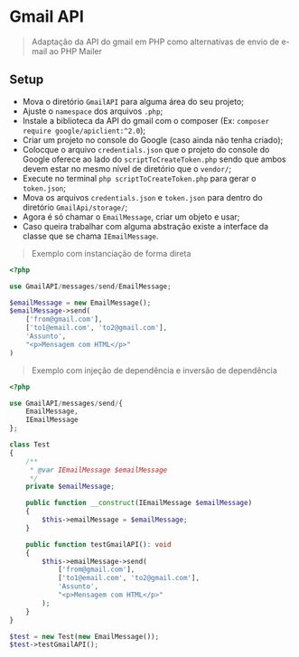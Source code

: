 # Gmail API

> Adaptação da API do gmail em PHP como alternativas de envio de e-mail ao PHP Mailer

## Setup

-   Mova o diretório `GmailAPI` para alguma área do seu projeto;
-   Ajuste o `namespace` dos arquivos `.php`;
-   Instale a biblioteca da API do gmail com o composer (Ex: `composer require google/apiclient:^2.0`);
-   Criar um projeto no console do Google (caso ainda não tenha criado);
-   Colocque o arquivo `credentials.json` que o projeto do console do Google oferece ao lado do `scriptToCreateToken.php` sendo que ambos devem estar no mesmo nível de diretório que o `vendor/`;
-   Execute no terminal `php scriptToCreateToken.php` para gerar o `token.json`;
-   Mova os arquivos `credentials.json` e `token.json` para dentro do diretório `GmailApi/storage/`;
-   Agora é só chamar o `EmailMessage`, criar um objeto e usar;
-   Caso queira trabalhar com alguma abstração existe a interface da classe que se chama `IEmailMessage`.

> Exemplo com instanciação de forma direta

```php
<?php

use GmailAPI/messages/send/EmailMessage;

$emailMessage = new EmailMessage();
$emailMessage->send(
    ['from@gmail.com'],
    ['to1@email.com', 'to2@gmail.com'],
    'Assunto',
    "<p>Mensagem com HTML</p>"
)
```

> Exemplo com injeção de dependência e inversão de dependência

```php
<?php

use GmailAPI/messages/send/{
    EmailMessage,
    IEmailMessage
};

class Test
{
    /**
     * @var IEmailMessage $emailMessage
     */
    private $emailMessage;

    public function __construct(IEmailMessage $emailMessage)
    {
        $this->emailMessage = $emailMessage;
    }

    public function testGmailAPI(): void
    {
        $this->emailMessage->send(
            ['from@gmail.com'],
            ['to1@email.com', 'to2@gmail.com'],
            'Assunto',
            "<p>Mensagem com HTML</p>"
        );
    }
}

$test = new Test(new EmailMessage());
$test->testGmailAPI();
```
